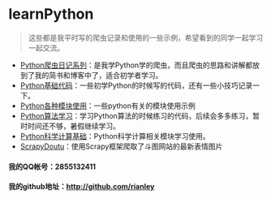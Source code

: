 # learnPython
> 这些都是我平时写的爬虫记录和使用的一些示例，希望看到的同学一起学习一起交流。
* [Python爬虫日记系列](https://github.com/rieuse/learnPython/tree/master/Python%E7%88%AC%E8%99%AB%E6%97%A5%E8%AE%B0%E7%B3%BB%E5%88%97)：是我学Python学的爬虫，而且爬虫的思路和讲解都放到了我的简书和博客中了，适合初学者学习。
* [Python基础代码](https://github.com/rieuse/learnPython/tree/master/Python%E5%9F%BA%E7%A1%80%E4%BB%A3%E7%A0%81)：一些初学Python的时候写的代码，还有一些小技巧记录一下。
* [Python各种模块使用](https://github.com/rieuse/learnPython/tree/master/Python%E5%90%84%E7%A7%8D%E6%A8%A1%E5%9D%97%E4%BD%BF%E7%94%A8)：一些python有关的模块使用示例
* [Python算法学习](https://github.com/rieuse/learnPython/tree/master/Python%E7%AE%97%E6%B3%95)：学习Python算法的时候练习的代码，后续会多多练习，暂时时间还不够，暑假继续学习。
* [Python科学计算基础](https://github.com/rieuse/learnPython/tree/master/Python%E7%A7%91%E5%AD%A6%E8%AE%A1%E7%AE%97%E5%9F%BA%E7%A1%80)：Python科学计算相关模块学习使用。
* [ScrapyDoutu](https://github.com/rieuse/learnPython/tree/master/ScrapyDoutu)：使用Scrapy框架爬取了斗图网站的最新表情图片
#### 我的QQ帐号：**2855132411**
#### 我的github地址：**http://github.com/rianley**
